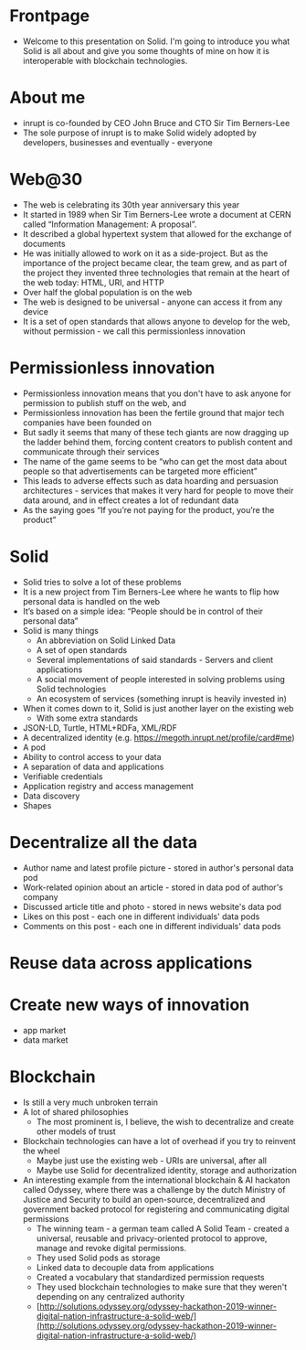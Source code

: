 # Frontpage

- Welcome to this presentation on Solid. I'm going to introduce you what Solid is all about and give you some thoughts of mine on how it is interoperable with blockchain technologies.

# About me

- inrupt is co-founded by CEO John Bruce and CTO Sir Tim Berners-Lee
- The sole purpose of inrupt is to make Solid widely adopted by developers, businesses and eventually - everyone

# Web@30

- The web is celebrating its 30th year anniversary this year
- It started in 1989 when Sir Tim Berners-Lee wrote a document at CERN called “Information Management: A proposal”.
- It described a global hypertext system that allowed for the exchange of documents
- He was initially allowed to work on it as a side-project. But as the importance of the project became clear, the team grew, and as part of the project they invented three technologies that remain at the heart of the web today: HTML, URI, and HTTP
- Over half the global population is on the web
- The web is designed to be universal - anyone can access it from any device
- It is a set of open standards that allows anyone to develop for the web, without permission - we call this permissionless innovation

# Permissionless innovation

- Permissionless innovation means that you don't have to ask anyone for permission to publish stuff on the web, and 
- Permissionless innovation has been the fertile ground that major tech companies have been founded on
- But sadly it seems that many of these tech giants are now dragging up the ladder behind them, forcing content creators to publish content and communicate through their services
- The name of the game seems to be “who can get the most data about people so that advertisements can be targeted more efficient”
- This leads to adverse effects such as data hoarding and persuasion architectures - services that makes it very hard for people to move their data around, and in effect creates a lot of redundant data
- As the saying goes “If you’re not paying for the product, you’re the product”

# Solid

- Solid tries to solve a lot of these problems
- It is a new project from Tim Berners-Lee where he wants to flip how personal data is handled on the web
- It’s based on a simple idea: “People should be in control of their personal data”
- Solid is many things
  - An abbreviation on Solid Linked Data
  - A set of open standards
  - Several implementations of said standards - Servers and client applications
  - A social movement of people interested in solving problems using Solid technologies
  - An ecosystem of services (something inrupt is heavily invested in)
- When it comes down to it, Solid is just another layer on the existing web
  - With some extra standards
- JSON-LD, Turtle, HTML+RDFa, XML/RDF
- A decentralized identity (e.g. https://megoth.inrupt.net/profile/card#me)
- A pod
- Ability to control access to your data
- A separation of data and applications
- Verifiable credentials
- Application registry and access management
- Data discovery
- Shapes

# Decentralize all the data

- Author name and latest profile picture - stored in author's personal data pod
- Work-related opinion about an article - stored in data pod of author's company
- Discussed article title and photo - stored in news website's data pod
- Likes on this post - each one in different individuals' data pods
- Comments on this post - each one in different individuals' data pods

# Reuse data across applications

# Create new ways of innovation

- app market
- data market

# Blockchain

- Is still a very much unbroken terrain
- A lot of shared philosophies
  - The most prominent is, I believe, the wish to decentralize and create other models of trust
- Blockchain technologies can have a lot of overhead if you try to reinvent the wheel
  - Maybe just use the existing web - URIs are universal, after all
  - Maybe use Solid for decentralized identity, storage and authorization
- An interesting example from the international blockchain & AI hackaton called Odyssey, where there was a challenge by the dutch Ministry of Justice and Security to build an open-source, decentralized and government backed protocol for registering and communicating digital permissions
  - The winning team - a german team called A Solid Team - created a universal, reusable and privacy-oriented protocol to approve, manage and revoke digital permissions.
  - They used Solid pods as storage
  - Linked data to decouple data from applications
  - Created a vocabulary that standardized permission requests
  - They used blockchain technologies to make sure that they weren't depending on any centralized authority
  - [http://solutions.odyssey.org/odyssey-hackathon-2019-winner-digital-nation-infrastructure-a-solid-web/](http://solutions.odyssey.org/odyssey-hackathon-2019-winner-digital-nation-infrastructure-a-solid-web/)




